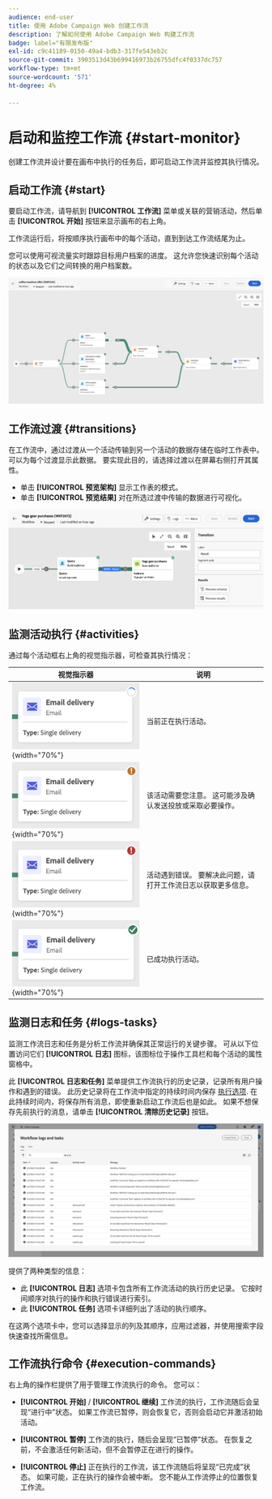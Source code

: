 ```yaml
---
audience: end-user
title: 使用 Adobe Campaign Web 创建工作流
description: 了解如何使用 Adobe Campaign Web 构建工作流
badge: label="有限发布版"
exl-id: c9c41189-0150-49a4-bdb3-317fe543eb2c
source-git-commit: 3903513d43b699416973b26755dfc4f0337dc757
workflow-type: tm+mt
source-wordcount: '571'
ht-degree: 4%

---
```


# 启动和监控工作流 {#start-monitor}

创建工作流并设计要在画布中执行的任务后，即可启动工作流并监控其执行情况。

## 启动工作流 {#start}

要启动工作流，请导航到 **[!UICONTROL 工作流]** 菜单或关联的营销活动，然后单击 **[!UICONTROL 开始]** 按钮来显示画布的右上角。

工作流运行后，将按顺序执行画布中的每个活动，直到到达工作流结尾为止。

您可以使用可视流量实时跟踪目标用户档案的进度。 这允许您快速识别每个活动的状态以及它们之间转换的用户档案数。

![](assets/workflow-execution.png)

## 工作流过渡 {#transitions}

在工作流中，通过过渡从一个活动传输到另一个活动的数据存储在临时工作表中。 可以为每个过渡显示此数据。 要实现此目的，请选择过渡以在屏幕右侧打开其属性。

* 单击 **[!UICONTROL 预览架构]** 显示工作表的模式。
* 单击 **[!UICONTROL 预览结果]** 对在所选过渡中传输的数据进行可视化。

![](assets/transition.png)

## 监测活动执行 {#activities}

通过每个活动框右上角的视觉指示器，可检查其执行情况：

| 视觉指示器 | 说明 |
|-----|------------|
| ![](assets/activity-status-pending.png){width="70%"} | 当前正在执行活动。 |
| ![](assets/activity-status-orange.png){width="70%"} | 该活动需要您注意。 这可能涉及确认发送投放或采取必要操作。 |
| ![](assets/activity-status-red.png){width="70%"} | 活动遇到错误。 要解决此问题，请打开工作流日志以获取更多信息。 |
| ![](assets/activity-status-green.png){width="70%"} | 已成功执行活动。 |

## 监测日志和任务 {#logs-tasks}

监测工作流日志和任务是分析工作流并确保其正常运行的关键步骤。 可从以下位置访问它们 **[!UICONTROL 日志]** 图标，该图标位于操作工具栏和每个活动的属性窗格中。

此 **[!UICONTROL 日志和任务]** 菜单提供工作流执行的历史记录，记录所有用户操作和遇到的错误。 此历史记录将在工作流中指定的持续时间内保存 [执行选项](workflow-settings.md). 在此持续时间内，将保存所有消息，即使重新启动工作流后也是如此。 如果不想保存先前执行的消息，请单击 **[!UICONTROL 清除历史记录]** 按钮。

![](assets/workflow-logs.png)

提供了两种类型的信息：

* 此 **[!UICONTROL 日志]** 选项卡包含所有工作流活动的执行历史记录。 它按时间顺序对执行的操作和执行错误进行索引。
* 此 **[!UICONTROL 任务]** 选项卡详细列出了活动的执行顺序。

在这两个选项卡中，您可以选择显示的列及其顺序，应用过滤器，并使用搜索字段快速查找所需信息。

## 工作流执行命令 {#execution-commands}

右上角的操作栏提供了用于管理工作流执行的命令。 您可以：

* **[!UICONTROL 开始]** / **[!UICONTROL 继续]** 工作流的执行，工作流随后会呈现“进行中”状态。 如果工作流已暂停，则会恢复它，否则会启动它并激活初始活动。

* **[!UICONTROL 暂停]** 工作流的执行，随后会呈现“已暂停”状态。 在恢复之前，不会激活任何新活动，但不会暂停正在进行的操作。

* **[!UICONTROL 停止]** 正在执行的工作流，该工作流随后将呈现“已完成”状态。 如果可能，正在执行的操作会被中断。 您不能从工作流停止的位置恢复工作流。
